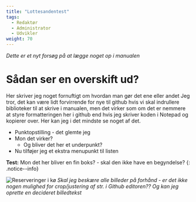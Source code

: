 ```yaml
---
title: "Lottesandentest"
tags:
  - Redaktør
  - Administrator
  - Udvikler
weight: 70
---
```


*Dette er et nyt forsøg på at lægge noget op i manualen*
# Sådan ser en overskift ud?
Her skriver jeg noget fornuftigt om hvordan man gør det ene eller andet
Jeg tror, det kan være lidt forvirrende for nye til github hvis vi skal indrullere biblioteker til at skrive i manualen, men det virker som om det er nemmere at styre formatteringen her i github end hvis jeg skriver koden i Notepad og kopierer over. Her kan jeg i det mindste se noget af det.
- Punktopstilling - det glemte jeg
- Mon det virker?
  - Og bliver det her et underpunkt?
- Nu tilføjer jeg et ekstra menupunkt til listen

**Test:** Mon det her bliver en fin boks? - skal den ikke have en begyndelse?
{: .notice--info}

![Reserveringer i kø](https://user-images.githubusercontent.com/113546465/195803332-e3c7e836-12ee-423c-a708-33f3ab8e6069.png)
*Skal jeg beskære alle billeder på forhånd - er det ikke nogen mulighed for crop/justering af str. i Github editoren?? Og kan jeg oprette en decideret billedtekst*
